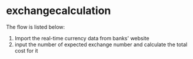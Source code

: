 # exchangecalculation

The flow is listed below:
1. Import the real-time currency data from banks' website
2. input the number of expected exchange number and calculate the total cost for it
